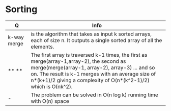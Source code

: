  # Sorting
Q | Info 
--- | ---
 k-way merge|is the algorithm that takes as input k sorted arrays, each of size n. It outputs a single sorted array of all the elements.
 ** ** |The first array is traversed k-1 times, the first as merge(array-1,array-2), the second as merge(merge(array-1, array-2), array-3) ... and so on. The result is k-1 merges with an average size of n*(k+1)/2 giving a complexity of O(n*(k^2-1)/2) which is O(nk^2).
 -|The problem can be solved in O(n log k) running time with O(n) space
